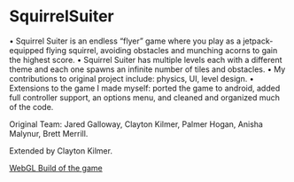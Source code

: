 # SquirrelSuiter

•	Squirrel Suiter is an endless “flyer” game where you play as a jetpack-equipped flying squirrel, avoiding obstacles and munching acorns to gain the highest score.
•	Squirrel Suiter has multiple levels each with a different theme and each one spawns an infinite number of tiles and obstacles. 
•	My contributions to original project include: physics, UI, level design.
•	Extensions to the game I made myself: ported the game to android, added full controller support, an options menu, and cleaned and organized much of the code.

Original Team: Jared Galloway, Clayton Kilmer, Palmer Hogan, Anisha Malynur, Brett Merrill. 

Extended by Clayton Kilmer.

[WebGL Build of the game](https://claytonnighthawk.github.io/SquirrelSuiter/WebGLBuild/index.html)
